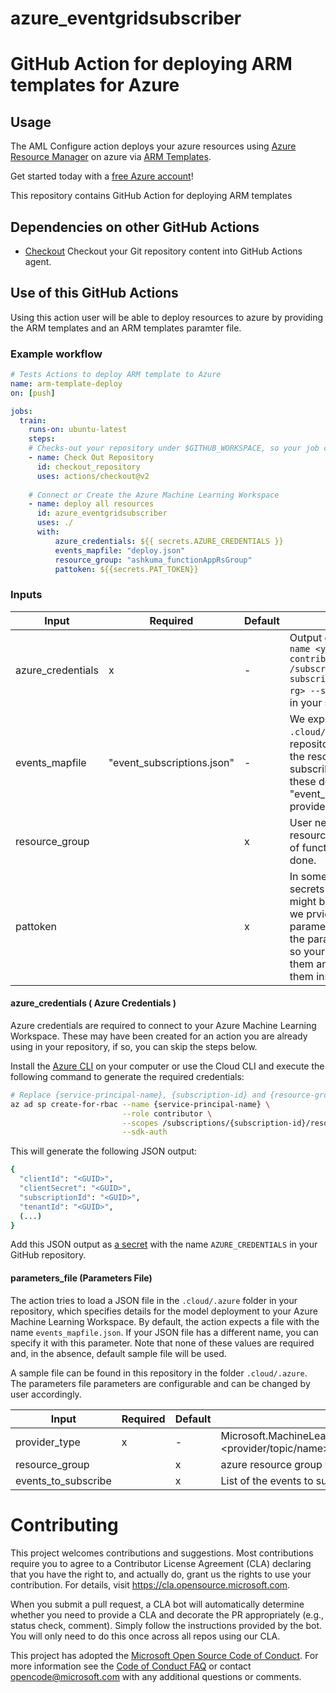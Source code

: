 # azure_eventgridsubscriber



# GitHub Action for deploying ARM templates for Azure

## Usage

The AML Configure action deploys your azure resources using [Azure Resource Manager](https://docs.microsoft.com/en-us/azure/azure-resource-manager/) on azure via [ARM Templates](https://docs.microsoft.com/en-us/azure/azure-resource-manager/templates/overview).


Get started today with a [free Azure account](https://azure.com/free/open-source)!

This repository contains GitHub Action for deploying ARM templates

## Dependencies on other GitHub Actions
* [Checkout](https://github.com/actions/checkout) Checkout your Git repository content into GitHub Actions agent.



## Use of this GitHub Actions

Using this action user will be able to deploy resources to azure by providing the ARM templates and an ARM templates paramter file.


### Example workflow

```yaml
# Tests Actions to deploy ARM template to Azure
name: arm-template-deploy
on: [push]

jobs:
  train:
    runs-on: ubuntu-latest
    steps:
    # Checks-out your repository under $GITHUB_WORKSPACE, so your job can access it
    - name: Check Out Repository
      id: checkout_repository
      uses: actions/checkout@v2
        
    # Connect or Create the Azure Machine Learning Workspace
    - name: deploy all resources
      id: azure_eventgridsubscriber
      uses: ./
      with:
          azure_credentials: ${{ secrets.AZURE_CREDENTIALS }}
          events_mapfile: "deploy.json"
          resource_group: "ashkuma_functionAppRsGroup"
          pattoken: ${{secrets.PAT_TOKEN}}

```

### Inputs

| Input | Required | Default | Description |
| ----- | -------- | ------- | ----------- |
| azure_credentials | x | - | Output of `az ad sp create-for-rbac --name <your-sp-name> --role contributor --scopes /subscriptions/<your-subscriptionId>/resourceGroups/<your-rg> --sdk-auth`. This should be stored in your secrets |
| events_mapfile | "event_subscriptions.json" | - | We expect a JSON file in the `.cloud/.azure` folder in root of your repository specifying information about the resource to which event has to be subscribed. If you have want to provide these details in a file other than "event_subscriptions.json" you need to provide this input in the action. |
| resource_group |  | x | User needs to specify the azure resource group where the deployment of function app resources needs to be done.| This can be different than the resource group you specify in event file.
| pattoken |  | x | In some cases user can not write the secrets in the parameters file, which might be getting used in the template, we prvide support to enter mapped parameters which will be injected into the parameters during deployment time, so your template will have access to them and you don't need to provide them inside parameters file. |


#### azure_credentials ( Azure Credentials ) 

Azure credentials are required to connect to your Azure Machine Learning Workspace. These may have been created for an action you are already using in your repository, if so, you can skip the steps below.

Install the [Azure CLI](https://docs.microsoft.com/en-us/cli/azure/install-azure-cli?view=azure-cli-latest) on your computer or use the Cloud CLI and execute the following command to generate the required credentials:

```sh
# Replace {service-principal-name}, {subscription-id} and {resource-group} with your Azure subscription id and resource group name and any name for your service principle
az ad sp create-for-rbac --name {service-principal-name} \
                         --role contributor \
                         --scopes /subscriptions/{subscription-id}/resourceGroups/{resource-group} \
                         --sdk-auth
```

This will generate the following JSON output:

```sh
{
  "clientId": "<GUID>",
  "clientSecret": "<GUID>",
  "subscriptionId": "<GUID>",
  "tenantId": "<GUID>",
  (...)
}
```

Add this JSON output as [a secret](https://help.github.com/en/actions/configuring-and-managing-workflows/creating-and-storing-encrypted-secrets#creating-encrypted-secrets) with the name `AZURE_CREDENTIALS` in your GitHub repository.


#### parameters_file (Parameters File)

The action tries to load a JSON file in the `.cloud/.azure` folder in your repository, which specifies details for the model deployment to your Azure Machine Learning Workspace. By default, the action expects a file with the name `events_mapfile.json`. If your JSON file has a different name, you can specify it with this parameter. Note that none of these values are required and, in the absence, default sample file will be used.

A sample file can be found in this repository in the folder `.cloud/.azure`. The parameters file parameters are configurable and can be changed by user accordingly.

| Input | Required | Default | Description |
| ----- | -------- | ------- | ----------- |
| provider_type | x | - | Microsoft.MachineLearningServices/workspaces/infinity  <provider/topic/name> |
| resource_group |  | x |  azure resource group where the resource is|
| events_to_subscribe |  | x | List of the events to subscribe. |

# Contributing

This project welcomes contributions and suggestions.  Most contributions require you to agree to a
Contributor License Agreement (CLA) declaring that you have the right to, and actually do, grant us
the rights to use your contribution. For details, visit https://cla.opensource.microsoft.com.

When you submit a pull request, a CLA bot will automatically determine whether you need to provide
a CLA and decorate the PR appropriately (e.g., status check, comment). Simply follow the instructions
provided by the bot. You will only need to do this once across all repos using our CLA.

This project has adopted the [Microsoft Open Source Code of Conduct](https://opensource.microsoft.com/codeofconduct/).
For more information see the [Code of Conduct FAQ](https://opensource.microsoft.com/codeofconduct/faq/) or
contact [opencode@microsoft.com](mailto:opencode@microsoft.com) with any additional questions or comments.
